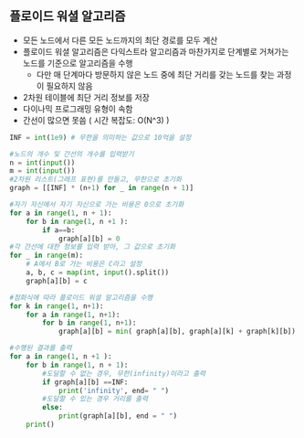 ## 플로이드 워셜 알고리즘

- 모든 노드에서 다른 모든 노드까지의 최단 경로를 모두 계산
- 플로이드 워셜 알고리즘은 다익스트라 알고리즘과 마찬가지로 단계별로 거쳐가는 노드를 기준으로 알고리즘을 수행
  - 다만 매 단계마다 방문하지 않은 노드 중에 최단 거리를 갖는 노드를 찾는 과정이 필요하지 않음
- 2차원 테이블에 최단 거리 정보를 저장
- 다이나믹 프로그래밍 유형이 속함
- 간선이 많으면 못씀 ( 시간 복잡도: O(N^3) )

```python
INF = int(1e9) # 무한을 의미하는 값으로 10억을 설정

#노드의 개수 및 간선의 개수를 입력받기
n = int(input())
m = int(input())
#2차원 리스트(그래프 표현)를 만들고, 무한으로 초기화
graph = [[INF] * (n+1) for _ in range(n + 1)]

#자기 자신에서 자기 자신으로 가는 비용은 0으로 초기화
for a in range(1, n + 1):
    for b in range(1, n +1 ):
        if a==b:
            graph[a][b] = 0
#각 간선에 대한 정보를 입력 받아, 그 값으로 초기화
for _ in range(m):
    # A에서 B로 가는 비용은 C라고 설정
    a, b, c = map(int, input().split())
    graph[a][b] = c 

#점화식에 따라 플로이드 워셜 알고리즘을 수행
for k in range(1, n+1):
    for a in range(1, n+1):
        for b in range(1, n+1):
            graph[a][b] = min( graph[a][b], graph[a][k] + graph[k][b])

#수행된 결과를 출력
for a in range(1, n +1 ):
    for b in range(1, n + 1):
        #도달할 수 없는 경우, 무한(infinity)이라고 출력
        if graph[a][b] ==INF:
            print('infinity', end= " ")
        #도달할 수 있는 경우 거리를 출력
        else:
            print(graph[a][b], end = " ")
    print()
```




